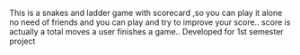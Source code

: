 This is a snakes and ladder game with scorecard ,so you can play it alone no need of friends and you can play and try to improve your score..
score is actually a total moves a user finishes a game..
Developed for 1st semester project
